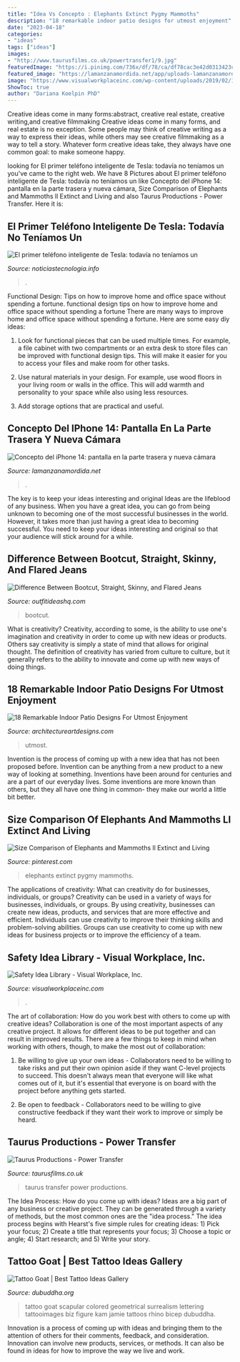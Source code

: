 ```yaml
---
title: "Idea Vs Concepto : Elephants Extinct Pygmy Mammoths"
description: "18 remarkable indoor patio designs for utmost enjoyment"
date: "2023-04-18"
categories:
- "ideas"
tags: ["ideas"]
images:
- "http://www.taurusfilms.co.uk/powertransfer1/9.jpg"
featuredImage: "https://i.pinimg.com/736x/df/78/ca/df78cac3e42d0313423c71ffdf363540.jpg"
featured_image: "https://lamanzanamordida.net/app/uploads-lamanzanamordida.net/2021/05/iphone-14-concepto.jpg"
image: "https://www.visualworkplaceinc.com/wp-content/uploads/2019/02/100_3253.jpg"
ShowToc: true
author: "Dariana Koelpin PhD"
---
```



Creative ideas come in many forms:abstract, creative real estate, creative writing,and creative filmmaking
Creative ideas come in many forms, and real estate is no exception. Some people may think of creative writing as a way to express their ideas, while others may see creative filmmaking as a way to tell a story. Whatever form creative ideas take, they always have one common goal: to make someone happy.

	

		
looking for El primer teléfono inteligente de Tesla: todavía no teníamos un you've came to the right web. We have 8 Pictures about El primer teléfono inteligente de Tesla: todavía no teníamos un like Concepto del iPhone 14: pantalla en la parte trasera y nueva cámara, Size Comparison of Elephants and Mammoths ll Extinct and Living and also Taurus Productions - Power Transfer. Here it is:
		
    
## El Primer Teléfono Inteligente De Tesla: Todavía No Teníamos Un

<img loading=lazy src="https://noticiastecnologia.info/wp-content/uploads/2021/06/El-primer-telefono-inteligente-de-Tesla-todavia-no-teniamos-un-768x401.jpg" onerror="this.onerror=null;this.src='https://tse3.mm.bing.net/th?id=OIP.eHXWOn_LTWOJntFzhQl2NQHaD3&amp;pid=15.1';" alt="El primer teléfono inteligente de Tesla: todavía no teníamos un">

_Source: noticiastecnologia.info_

>. 

	

Functional Design: Tips on how to improve home and office space without spending a fortune.
functional design tips on how to improve home and office space without spending a fortune
There are many ways to improve home and office space without spending a fortune. Here are some easy diy ideas:

1. Look for functional pieces that can be used multiple times. For example, a file cabinet with two compartments or an extra desk to store files can be improved with functional design tips. This will make it easier for you to access your files and make room for other tasks.

2. Use natural materials in your design. For example, use wood floors in your living room or walls in the office. This will add warmth and personality to your space while also using less resources.

3. Add storage options that are practical and useful.

    
## Concepto Del IPhone 14: Pantalla En La Parte Trasera Y Nueva Cámara

<img loading=lazy src="https://lamanzanamordida.net/app/uploads-lamanzanamordida.net/2021/05/iphone-14-concepto.jpg" onerror="this.onerror=null;this.src='https://tse2.mm.bing.net/th?id=OIP.NnclBpmJDilzVnqu3mt_XAHaD4&amp;pid=15.1';" alt="Concepto del iPhone 14: pantalla en la parte trasera y nueva cámara">

_Source: lamanzanamordida.net_

>. 

	

The key is to keep your ideas interesting and original
Ideas are the lifeblood of any business. When you have a great idea, you can go from being unknown to becoming one of the most successful businesses in the world. However, it takes more than just having a great idea to becoming successful. You need to keep your ideas interesting and original so that your audience will stick around for a while.

    
## Difference Between Bootcut, Straight, Skinny, And Flared Jeans

<img loading=lazy src="https://outfitideashq.com/wp-content/uploads/2014/07/Jean-cut-difference-pinterest.jpg" onerror="this.onerror=null;this.src='https://tse2.mm.bing.net/th?id=OIP.Jnypfn2_l8DdEt9dg0JjggHaLH&amp;pid=15.1';" alt="Difference Between Bootcut, Straight, Skinny, and Flared Jeans">

_Source: outfitideashq.com_

>bootcut. 

	

What is creativity?
Creativity, according to some, is the ability to use one's imagination and creativity in order to come up with new ideas or products. Others say creativity is simply a state of mind that allows for original thought. The definition of creativity has varied from culture to culture, but it generally refers to the ability to innovate and come up with new ways of doing things.

    
## 18 Remarkable Indoor Patio Designs For Utmost Enjoyment

<img loading=lazy src="https://www.architectureartdesigns.com/wp-content/uploads/2016/06/13-20.jpg" onerror="this.onerror=null;this.src='https://tse4.mm.bing.net/th?id=OIP.DVDNWbhjIPddS_RKudaCwQHaE9&amp;pid=15.1';" alt="18 Remarkable Indoor Patio Designs For Utmost Enjoyment">

_Source: architectureartdesigns.com_

>utmost. 

	

Invention is the process of coming up with a new idea that has not been proposed before. Invention can be anything from a new product to a new way of looking at something. Inventions have been around for centuries and are a part of our everyday lives. Some inventions are more known than others, but they all have one thing in common- they make our world a little bit better.

    
## Size Comparison Of Elephants And Mammoths Ll Extinct And Living

<img loading=lazy src="https://i.pinimg.com/736x/df/78/ca/df78cac3e42d0313423c71ffdf363540.jpg" onerror="this.onerror=null;this.src='https://tse3.mm.bing.net/th?id=OIP.KzvHBXaxEUZJqmBnHA6MkQHaEK&amp;pid=15.1';" alt="Size Comparison of Elephants and Mammoths ll Extinct and Living">

_Source: pinterest.com_

>elephants extinct pygmy mammoths. 

	

The applications of creativity: What can creativity do for businesses, individuals, or groups?
Creativity can be used in a variety of ways for businesses, individuals, or groups. By using creativity, businesses can create new ideas, products, and services that are more effective and efficient. Individuals can use creativity to improve their thinking skills and problem-solving abilities. Groups can use creativity to come up with new ideas for business projects or to improve the efficiency of a team.

    
## Safety Idea Library - Visual Workplace, Inc.

<img loading=lazy src="https://www.visualworkplaceinc.com/wp-content/uploads/2019/02/100_3253.jpg" onerror="this.onerror=null;this.src='https://tse3.mm.bing.net/th?id=OIP.TBDJQm705dTC2mVq-HS42AHaFj&amp;pid=15.1';" alt="Safety Idea Library - Visual Workplace, Inc.">

_Source: visualworkplaceinc.com_

>. 

	

The art of collaboration: How do you work best with others to come up with creative ideas?
Collaboration is one of the most important aspects of any creative project. It allows for different ideas to be put together and can result in improved results. There are a few things to keep in mind when working with others, though, to make the most out of collaboration: 
1. Be willing to give up your own ideas - Collaborators need to be willing to take risks and put their own opinion aside if they want C-level projects to succeed. This doesn't always mean that everyone will like what comes out of it, but it's essential that everyone is on board with the project before anything gets started.

2. Be open to feedback - Collaborators need to be willing to give constructive feedback if they want their work to improve or simply be heard.

    
## Taurus Productions - Power Transfer

<img loading=lazy src="http://www.taurusfilms.co.uk/powertransfer1/9.jpg" onerror="this.onerror=null;this.src='https://tse4.mm.bing.net/th?id=OIP.Rjkhyfxc0kINNmnF5pFa3wHaEK&amp;pid=15.1';" alt="Taurus Productions - Power Transfer">

_Source: taurusfilms.co.uk_

>taurus transfer power productions. 

	

The Idea Process: How do you come up with ideas?
Ideas are a big part of any business or creative project. They can be generated through a variety of methods, but the most common ones are the "idea process." The idea process begins with Hearst's five simple rules for creating ideas: 1) Pick your focus; 2) Create a title that represents your focus; 3) Choose a topic or angle; 4) Start research; and 5) Write your story.

    
## Tattoo Goat | Best Tattoo Ideas Gallery

<img loading=lazy src="http://www.dubuddha.org/wp-content/uploads/2015/12/Tattoo-Goat-by-Jamie-Kam.jpg" onerror="this.onerror=null;this.src='https://tse3.mm.bing.net/th?id=OIP.QJGSntBGgNTGxwWD76kJIAHaFn&amp;pid=15.1';" alt="Tattoo Goat | Best Tattoo Ideas Gallery">

_Source: dubuddha.org_

>tattoo goat scapular colored geometrical surrealism lettering tattooimages biz figure kam jamie tattoos rhino bicep dubuddha. 

	

Innovation is a process of coming up with ideas and bringing them to the attention of others for their comments, feedback, and consideration. Innovation can involve new products, services, or methods. It can also be found in ideas for how to improve the way we live and work.

